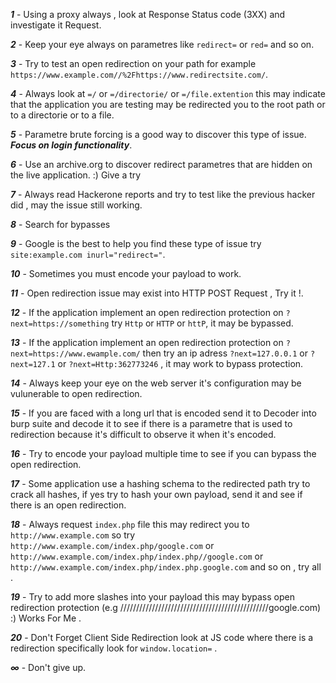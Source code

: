***1*** - Using a proxy always , look at Response Status code (3XX) and investigate it Request.

***2*** - Keep your eye always on parametres like `redirect=` or `red=` and so on.

***3*** - Try to test an open redirection on your path for example `https://www.example.com//%2Fhttps://www.redirectsite.com/`.

***4*** - Always look at `=/` or `=/directorie/` or `=/file.extention` this may indicate that the application you are testing may be redirected you to the root path or to a directorie or to a file.

***5*** - Parametre brute forcing is a good way to discover this type of issue. ***Focus on login functionality***.

***6*** - Use an archive.org to discover redirect parametres that are hidden on the live application. :) Give a try

***7*** - Always read Hackerone reports and try to test like the previous hacker did , may the issue still working.

***8*** - Search for bypasses

***9*** - Google is the best to help you find these type of issue try `site:example.com inurl="redirect="`.

***10*** - Sometimes you must encode your payload to work.

***11*** - Open redirection issue may exist into HTTP POST Request , Try it !.

***12*** - If the application implement an open redirection protection on `?next=https://something` try `Http` or `HTTP` or `httP`, it may be bypassed. 

***13*** - If the application implement an open redirection protection on `?next=https://www.ewample.com/` then try an ip adress `?next=127.0.0.1` or `?next=127.1` or `?next=Http:362773246` , it may work to bypass protection.

***14*** - Always keep your eye on the web server it's configuration may be vulunerable to open redirection.

***15*** - If you are faced with a long url that is encoded send it to Decoder into burp suite and decode it to see if there is a parametre that is used to redirection because it's difficult to observe it when it's encoded.

***16*** - Try to encode your payload multiple time to see if you can bypass the open redirection.

***17*** - Some application use a hashing schema to the redirected path try to crack all hashes, if yes try to hash your own payload, send it and see if there is an open redirection.

***18*** - Always request `index.php` file this may redirect you to `http://www.example.com` so try `http://www.example.com/index.php/google.com` or `http://www.example.com/index.php/index.php//google.com` or `http://www.example.com/index.php/index.php.google.com` and so on , try all .

***19*** - Try to add more slashes into your payload this may bypass open redirection protection (e.g ///////////////////////////////////////////////google.com) :) Works For Me .

***20*** - Don't Forget Client Side Redirection look at JS code where there is a redirection specifically look for `window.location=` .

***∞*** - Don't give up.
